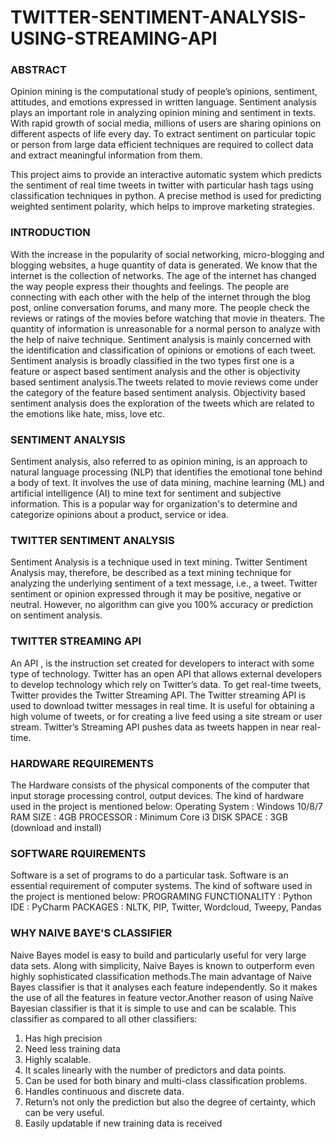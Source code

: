 # TWITTER-SENTIMENT-ANALYSIS-USING-STREAMING-API

### ABSTRACT
Opinion mining is the computational study of people’s opinions, sentiment, attitudes, and emotions expressed in written language. Sentiment analysis plays an important role in analyzing opinion mining and sentiment in texts. With rapid growth of social media, millions of users are sharing opinions on different aspects of life every day. To extract sentiment on particular topic or person from large data efficient techniques are required to collect data and extract meaningful information from them.

This project aims to provide an interactive automatic system which predicts the sentiment of real time tweets in twitter with particular hash tags using classification techniques in python. A precise method is used for predicting weighted sentiment polarity, which helps to improve marketing strategies.

### INTRODUCTION
With the increase in the popularity of social networking, micro-blogging and blogging websites, a huge quantity of data is generated. We know that the internet is the collection of networks. The age of the internet has changed the way people express their thoughts and feelings. The people are connecting with each other with the help of the internet through the blog post, online conversation forums, and many more. The people check the reviews or ratings of the movies before watching that movie in theaters. The quantity of information is unreasonable for a normal person to analyze with the help of naive technique. Sentiment analysis is mainly concerned with the identification and classification of opinions or emotions of each tweet. Sentiment analysis is broadly classified in the two types first one is a feature or aspect based sentiment analysis and the other is objectivity based sentiment analysis.The tweets related to movie reviews come under the category of the feature based sentiment analysis. Objectivity based sentiment analysis does the exploration of the tweets which are related to the emotions like hate, miss, love etc.

### SENTIMENT ANALYSIS 
Sentiment analysis, also referred to as opinion mining, is an approach to natural language processing (NLP) that identifies the emotional tone behind a body of text. It involves the use of data mining, machine learning (ML) and artificial intelligence (AI) to mine text for sentiment and subjective information. This is a popular way for organization's to determine and categorize opinions about a product, service or idea.

### TWITTER SENTIMENT ANALYSIS
Sentiment Analysis is a technique used in text mining. Twitter Sentiment Analysis may, therefore, be described as a text mining technique for analyzing the underlying sentiment of a text message, i.e., a tweet. Twitter sentiment or opinion expressed through it may be positive, negative or neutral. However, no algorithm can give you 100% accuracy or prediction on sentiment analysis.

### TWITTER STREAMING API
An API , is the instruction set created for developers to interact with some type of technology. Twitter has an open API that allows external developers to develop technology which rely on Twitter’s data. To get real-time tweets, Twitter provides the Twitter Streaming API. The Twitter streaming API is used to download twitter messages in real time. It is useful for obtaining a high volume of tweets, or for creating a live feed using a site stream or user stream. Twitter’s Streaming API pushes data as tweets happen in near real-time.

### HARDWARE REQUIREMENTS
The Hardware consists of the physical components of the computer that input storage processing control, output devices. The kind of hardware used in the project is mentioned below:
Operating System : Windows 10/8/7
RAM SIZE : 4GB
PROCESSOR : Minimum Core i3
DISK SPACE : 3GB (download and install)

### SOFTWARE RQUIREMENTS
Software is a set of programs to do a particular task. Software is an essential requirement of computer systems. The kind of software used in the project is mentioned below:
PROGRAMING FUNCTIONALITY : Python
IDE : PyCharm
PACKAGES : NLTK, PIP, Twitter, Wordcloud, Tweepy, Pandas

### WHY NAIVE BAYE'S CLASSIFIER
Naive Bayes model is easy to build and particularly useful for very large data sets. Along with simplicity, Naive Bayes is known to outperform even highly sophisticated classification methods.The main advantage of Naive Bayes classifier is that it analyses each feature independently. So it makes the use of all the features in feature vector.Another reason of using Naïve Bayesian classifier is that it is simple to use and can be scalable. This classifier as compared to all other classifiers:

1. Has high precision
2. Need less training data
3. Highly scalable.
4. It scales linearly with the number of predictors and data points.
5. Can be used for both binary and multi-class classification problems.
6. Handles continuous and discrete data.
7. Return’s not only the prediction but also the degree of certainty, which can be
very useful.
8. Easily updatable if new training data is received
